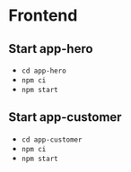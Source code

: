 # Frontend

## Start app-hero

- `cd app-hero`
- `npm ci`
- `npm start`

## Start app-customer

- `cd app-customer`
- `npm ci`
- `npm start`
